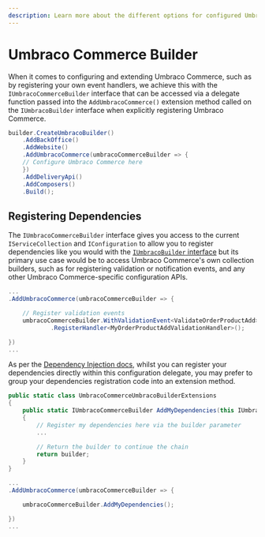 ```yaml
---
description: Learn more about the different options for configured Umbraco Commerce.
---
```


# Umbraco Commerce Builder

When it comes to configuring and extending Umbraco Commerce, such as by registering your own event handlers, we achieve this with the `IUmbracoCommerceBuilder` interface that can be accessed via a delegate function passed into the `AddUmbracoCommerce()` extension method called on the `IUmbracoBuilder` interface when explicitly registering Umbraco Commerce.

```csharp
builder.CreateUmbracoBuilder()
    .AddBackOffice()
    .AddWebsite()
    .AddUmbracoCommerce(umbracoCommerceBuilder => {
    // Configure Umbraco Commerce here
    })
    .AddDeliveryApi()
    .AddComposers()
    .Build();

```

## Registering Dependencies

The `IUmbracoCommerceBuilder` interface gives you access to the current `IServiceCollection` and `IConfiguration` to allow you to register dependencies like you would with the [`IUmbracoBuilder` interface](dependency-injection.md#registering-dependencies) but its primary use case would be to access Umbraco Commerce's own collection builders, such as for registering validation or notification events, and any other Umbraco Commerce-specific configuration APIs.

```csharp
...
.AddUmbracoCommerce(umbracoCommerceBuilder => {

    // Register validation events
    umbracoCommerceBuilder.WithValidationEvent<ValidateOrderProductAdd>()
            .RegisterHandler<MyOrderProductAddValidationHandler>();

})
...
```

As per the [Dependency Injection docs](dependency-injection.md), whilst you can register your dependencies directly within this configuration delegate, you may prefer to group your dependencies registration code into an extension method.

```csharp
public static class UmbracoCommerceUmbracoBuilderExtensions
{
    public static IUmbracoCommerceBuilder AddMyDependencies(this IUmbracoCommerceBuilder builder)
    {
        // Register my dependencies here via the builder parameter
        ...

        // Return the builder to continue the chain
        return builder;
    }
}
```

```csharp
...
.AddUmbracoCommerce(umbracoCommerceBuilder => {

    umbracoCommerceBuilder.AddMyDependencies();

})
...
```
